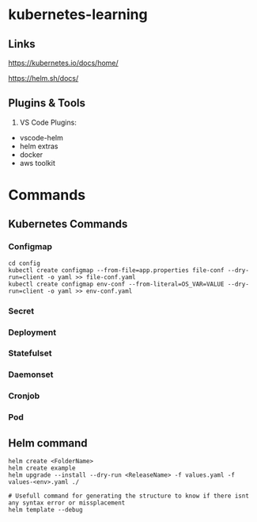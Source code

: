 # kubernetes-learning

## Links
https://kubernetes.io/docs/home/

https://helm.sh/docs/

## Plugins & Tools
1. VS Code
Plugins:
- vscode-helm
- helm extras
- docker
- aws toolkit


# Commands

## Kubernetes Commands 
### Configmap
```
cd config
kubectl create configmap --from-file=app.properties file-conf --dry-run=client -o yaml >> file-conf.yaml
kubectl create configmap env-conf --from-literal=OS_VAR=VALUE --dry-run=client -o yaml >> env-conf.yaml
```

### Secret

### Deployment

### Statefulset

### Daemonset

### Cronjob

### Pod


## Helm command
```
helm create <FolderName>
helm create example 
helm upgrade --install --dry-run <ReleaseName> -f values.yaml -f values-<env>.yaml ./

# Usefull command for generating the structure to know if there isnt any syntax error or missplacement
helm template --debug
```
